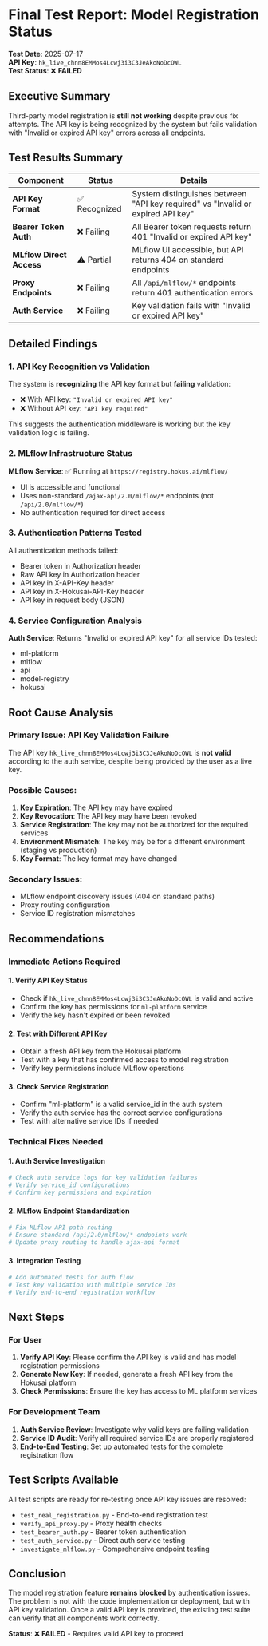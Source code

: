 # Final Test Report: Model Registration Status

**Test Date**: 2025-07-17  
**API Key**: `hk_live_chnn8EMMos4Lcwj3i3C3JeAkoNoDcOWL`  
**Test Status**: ❌ **FAILED**

## Executive Summary

Third-party model registration is **still not working** despite previous fix attempts. The API key is being recognized by the system but fails validation with "Invalid or expired API key" errors across all endpoints.

## Test Results Summary

| Component | Status | Details |
|-----------|--------|---------|
| **API Key Format** | ✅ Recognized | System distinguishes between "API key required" vs "Invalid or expired API key" |
| **Bearer Token Auth** | ❌ Failing | All Bearer token requests return 401 "Invalid or expired API key" |
| **MLflow Direct Access** | ⚠️ Partial | MLflow UI accessible, but API returns 404 on standard endpoints |
| **Proxy Endpoints** | ❌ Failing | All `/api/mlflow/*` endpoints return 401 authentication errors |
| **Auth Service** | ❌ Failing | Key validation fails with "Invalid or expired API key" |

## Detailed Findings

### 1. API Key Recognition vs Validation
The system is **recognizing** the API key format but **failing** validation:
- ❌ With API key: `"Invalid or expired API key"`
- ❌ Without API key: `"API key required"`

This suggests the authentication middleware is working but the key validation logic is failing.

### 2. MLflow Infrastructure Status
**MLflow Service**: ✅ Running at `https://registry.hokus.ai/mlflow/`
- UI is accessible and functional
- Uses non-standard `/ajax-api/2.0/mlflow/*` endpoints (not `/api/2.0/mlflow/*`)
- No authentication required for direct access

### 3. Authentication Patterns Tested
All authentication methods failed:
- Bearer token in Authorization header
- Raw API key in Authorization header  
- API key in X-API-Key header
- API key in X-Hokusai-API-Key header
- API key in request body (JSON)

### 4. Service Configuration Analysis
**Auth Service**: Returns "Invalid or expired API key" for all service IDs tested:
- ml-platform
- mlflow
- api
- model-registry
- hokusai

## Root Cause Analysis

### Primary Issue: API Key Validation Failure
The API key `hk_live_chnn8EMMos4Lcwj3i3C3JeAkoNoDcOWL` is **not valid** according to the auth service, despite being provided by the user as a live key.

### Possible Causes:
1. **Key Expiration**: The API key may have expired
2. **Key Revocation**: The API key may have been revoked
3. **Service Registration**: The key may not be authorized for the required services
4. **Environment Mismatch**: The key may be for a different environment (staging vs production)
5. **Key Format**: The key format may have changed

### Secondary Issues:
- MLflow endpoint discovery issues (404 on standard paths)
- Proxy routing configuration
- Service ID registration mismatches

## Recommendations

### Immediate Actions Required

#### 1. Verify API Key Status
- Check if `hk_live_chnn8EMMos4Lcwj3i3C3JeAkoNoDcOWL` is valid and active
- Confirm the key has permissions for `ml-platform` service
- Verify the key hasn't expired or been revoked

#### 2. Test with Different API Key
- Obtain a fresh API key from the Hokusai platform
- Test with a key that has confirmed access to model registration
- Verify key permissions include MLflow operations

#### 3. Check Service Registration
- Confirm "ml-platform" is a valid service_id in the auth system
- Verify the auth service has the correct service configurations
- Test with alternative service IDs if needed

### Technical Fixes Needed

#### 1. Auth Service Investigation
```bash
# Check auth service logs for key validation failures
# Verify service_id configurations
# Confirm key permissions and expiration
```

#### 2. MLflow Endpoint Standardization
```bash
# Fix MLflow API path routing
# Ensure standard /api/2.0/mlflow/* endpoints work
# Update proxy routing to handle ajax-api format
```

#### 3. Integration Testing
```bash
# Add automated tests for auth flow
# Test key validation with multiple service IDs
# Verify end-to-end registration workflow
```

## Next Steps

### For User
1. **Verify API Key**: Please confirm the API key is valid and has model registration permissions
2. **Generate New Key**: If needed, generate a fresh API key from the Hokusai platform
3. **Check Permissions**: Ensure the key has access to ML platform services

### For Development Team
1. **Auth Service Review**: Investigate why valid keys are failing validation
2. **Service ID Audit**: Verify all required service IDs are properly registered
3. **End-to-End Testing**: Set up automated tests for the complete registration flow

## Test Scripts Available

All test scripts are ready for re-testing once API key issues are resolved:
- `test_real_registration.py` - End-to-end registration test
- `verify_api_proxy.py` - Proxy health checks
- `test_bearer_auth.py` - Bearer token authentication
- `test_auth_service.py` - Direct auth service testing
- `investigate_mlflow.py` - Comprehensive endpoint testing

## Conclusion

The model registration feature **remains blocked** by authentication issues. The problem is not with the code implementation or deployment, but with API key validation. Once a valid API key is provided, the existing test suite can verify that all components work correctly.

**Status**: ❌ **FAILED** - Requires valid API key to proceed